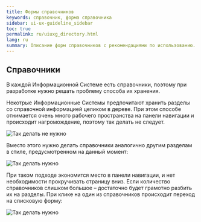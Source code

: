 ```yaml
---
title: Формы справочников
keywords: справочник, форма справочника
sidebar: ui-ux-guideline_sidebar
toc: true
permalink: ru/uiuxg_directory.html
lang: ru
summary: Описание форм справочников с рекомендациями по использованию.
---
```


## Справочники

В каждой Информационной Системе есть справочники, поэтому при разработке нужно решать проблему способа их хранения.

Некотрые Информационные Системы предпочитают хранить разделы со справочной информацией целиком в дереве. При этом способе отнимается очень много рабочего пространства на панели навигации и происходит нагромождение, поэтому так делать не следует.

![Так делать не нужно](/images/pages/guides/ui-ux-guideline/uiuxg_directory/bad_list.png)

Вместо этого нужно делать справочники аналогично другим разделам в стиле, предусмотренном на данный момент:

![Так делать нужно](/images/pages/guides/ui-ux-guideline/uiuxg_directory/good_one.png)

При таком подходе экономится место в панели навигации, и нет необходимости прокручивать страницу вниз. Если количество справочников слишком большое – достаточно будет грамотно разбить их на разделы. При клике на один из справочников происходит переход на списковую форму:

![Так делать нужно](/images/pages/guides/ui-ux-guideline/uiuxg_directory/vedom.png)
